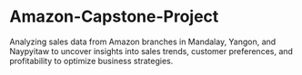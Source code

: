 # Amazon-Capstone-Project
Analyzing sales data from Amazon branches in Mandalay, Yangon, and Naypyitaw to uncover insights into sales trends, customer preferences, and profitability to optimize business strategies.
